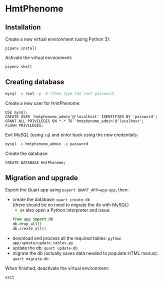 # HmtPhenome  


## Installation  

Create a new virtual environment (using Python 3):  

```
pipenv install
```


Activate the virtual environment:  

```
pipenv shell  
```

## Creating database  

```bash
mysql -u root -p  # (then type the root password)
```

Create a new user for HmtPhenome:  

```mysql
USE mysql;
CREATE USER 'hmtphenome_admin'@'localhost' IDENTIFIED BY 'password';
GRANT ALL PRIVILEGES ON *.* TO 'hmtphenome_admin'@'localhost';
FLUSH PRIVILEGES;
```

Exit MySQL (using `\q`) and enter back using the new credentials:  

```bash
mysql -u hmtphenome_admin -p password 
```

Create the database:  

```mysql
CREATE DATABASE HmtPhenome;
```


## Migration and upgrade  

Export the Quart app using `export QUART_APP=app:app`, then:  

* create the database: `quart create-db`  
(there should be no need to migrate the db with MySQL)  
    - or also open a Python interpreter and issue:  
    ```python
    from app import db
    db.drop_all()
    db.create_all()
    ```
* download and process all the required tables: `python app/update/update_tables.py`  
* update the db: `quart update-db`  
* migrate the db (actually saves data needed to populate HTML menus): `quart migrate-db`  


When finished, deactivate the virtual environment:  

```
exit
```
